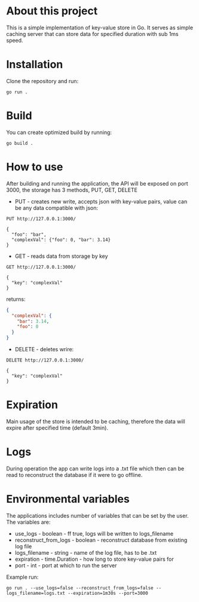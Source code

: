 # About this project

This is a simple implementation of key-value store in Go. It serves as simple caching server that can store data for specified duration with sub 1ms speed.

# Installation

Clone the repository and run:

```shell
go run .
```

# Build

You can create optimized build by running:

```shell
go build .
```

# How to use

After building and running the application, the API will be exposed on port 3000, the storage has 3 methods, PUT, GET, DELETE

- PUT - creates new write, accepts json with key-value pairs, value can be any data compatible with json:
```http
PUT http://127.0.0.1:3000/

{
  "foo": "bar",
  "complexVal": {"foo": 0, "bar": 3.14}
}
```
- GET - reads data from storage by key
```http
GET http://127.0.0.1:3000/

{
  "key": "complexVal"
}
```
returns:
```json
{
  "complexVal": {
    "bar": 3.14,
    "foo": 0
  }
}
```

- DELETE - deletes wrire:
```http
DELETE http://127.0.0.1:3000/

{
  "key": "complexVal"
}
```

# Expiration

Main usage of the store is intended to be caching, therefore the data will expire after specified time (default 3min).

# Logs

During operation the app can write logs into a .txt file which then can be read to reconstruct the database if it were to go offline.

# Environmental variables

The applications includes number of variables that can be set by the user. The variables are:

- use_logs - boolean - ff true, logs will be written to logs_filename
- reconstruct_from_logs - boolean - reconstruct database from existing log file
- logs_filename - string - name of the log file, has to be .txt
- expiration - time.Duration - how long to store key-value pairs for
- port - int - port at which to run the server


Example run:
```shell
go run . --use_logs=false --reconstruct_from_logs=false --logs_filename=logs.txt --expiration=1m30s --port=3000
```